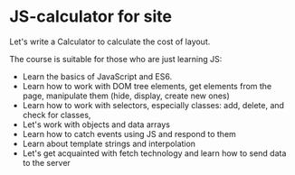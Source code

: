 # JS-calculator for site
Let's write a Calculator to calculate the cost of layout.

The course is suitable for those who are just learning JS:

* Learn the basics of JavaScript and ES6.
* Learn how to work with DOM tree elements, get elements from the page, manipulate them (hide, display, create new ones)
* Learn how to work with selectors, especially classes: add, delete, and check for classes,
* Let's work with objects and data arrays
* Learn how to catch events using JS and respond to them
* Learn about template strings and interpolation
* Let's get acquainted with fetch technology and learn how to send data to the server

